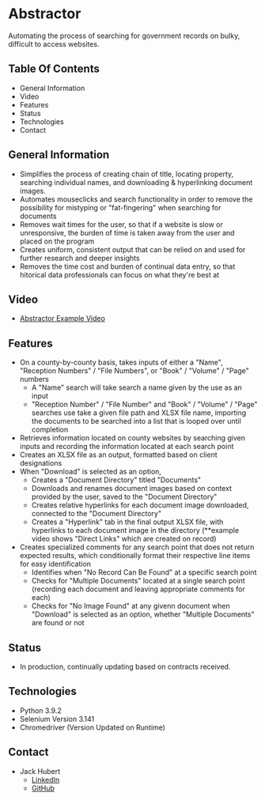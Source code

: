 # Abstractor

Automating the process of searching for government records on bulky, difficult to access websites.

## Table Of Contents

- General Information
- Video
- Features
- Status
- Technologies
- Contact

## General Information

- Simplifies the process of creating chain of title, locating property, searching individual names, and downloading & hyperlinking document images.
- Automates mouseclicks and search functionality in order to remove the possibility for mistyping or "fat-fingering" when searching for documents
- Removes wait times for the user, so that if a website is slow or unresponsive, the burden of time is taken away from the user and placed on the program
- Creates uniform, consistent output that can be relied on and used for further research and deeper insights
- Removes the time cost and burden of continual data entry, so that hitorical data professionals can focus on what they're best at

## Video

- [Abstractor Example Video](https://drive.google.com/file/d/1hQstZP56DrBs3taTtD5ZxGtkgF9oHuRA/view?usp=sharing)

## Features

- On a county-by-county basis, takes inputs of either a "Name", "Reception Numbers" / "File Numbers", or "Book" / "Volume" / "Page" numbers
  - A "Name" search will take search a name given by the use as an input
  - "Reception Number" / "File Number" and "Book" / "Volume" / "Page" searches use take a given file path and XLSX file name, importing the documents to be searched into a list that is looped over until completion
- Retrieves information located on county websites by searching given inputs and recording the information located at each search point
- Creates an XLSX file as an output, formatted based on client designations
- When "Download" is selected as an option,
  - Creates a "Document Directory" titled "Documents"
  - Downloads and renames document images based on context provided by the user, saved to the "Document Directory"
  - Creates relative hyperlinks for each document image downloaded, connected to the "Document Directory"
  - Creates a "Hyperlink" tab in the final output XLSX file, with hyperlinks to each document image in the directory (**example video shows "Direct Links" which are created on record)
- Creates specialized comments for any search point that does not return expected results, which conditionally format their respective line items for easy identification
  - Identifies when "No Record Can Be Found" at a specific search point
  - Checks for "Multiple Documents" located at a single search point (recording each document and leaving appropriate comments for each)
  - Checks for "No Image Found" at any givenn document when "Download" is selected as an option, whether "Multiple Documents" are found or not


## Status

- In production, continually updating based on contracts received.

## Technologies

- Python 3.9.2
- Selenium Version 3.141
- Chromedriver (Version Updated on Runtime)

## Contact

- Jack Hubert
  - [LinkedIn](https://www.linkedin.com/in/jackhubert/)
  - [GitHub](https://github.com/hydroflux)
